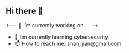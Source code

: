 ## Hi there 👋

<-- - 🔭 I’m currently working on ... -->
- 🌱 I’m currently learning cybersecurity.
- 📫 How to reach me: shanjijian@gmail.com.
